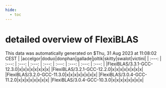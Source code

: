 ```yaml
---
hide:
  - toc
---
```


detailed overview of FlexiBLAS
==============================


This data was automatically generated on $Thu, 31 Aug 2023 at 11:08:02 CEST
| |accelgor|doduo|donphan|gallade|joltik|skitty|swalot|victini|
| :---: | :---: | :---: | :---: | :---: | :---: | :---: | :---: | :---: |
|FlexiBLAS/3.3.1-GCC-12.3.0|x|x|x|x|x|x|x|x|
|FlexiBLAS/3.2.1-GCC-12.2.0|x|x|x|x|x|x|x|x|
|FlexiBLAS/3.2.0-GCC-11.3.0|x|x|x|x|x|x|x|x|
|FlexiBLAS/3.0.4-GCC-11.2.0|x|x|x|x|x|x|x|x|
|FlexiBLAS/3.0.4-GCC-10.3.0|x|x|x|x|x|x|x|x|
